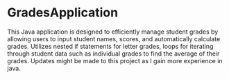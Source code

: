 # GradesApplication
This Java application is designed to efficiently manage student grades by allowing users to input student names, scores, and automatically calculate grades. Utilizes nested if statements for letter grades, loops for iterating through student data such as individual grades to find the average of their grades.  Updates might be made to this project as I gain more experience in java.
